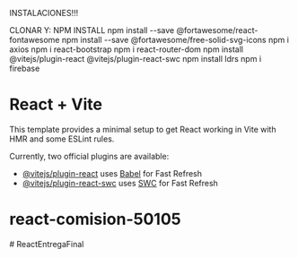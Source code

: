 INSTALACIONES!!! 

CLONAR Y:
NPM INSTALL 
npm install --save @fortawesome/react-fontawesome
npm install --save @fortawesome/free-solid-svg-icons
npm i axios
npm i react-bootstrap
npm i react-router-dom
npm install @vitejs/plugin-react @vitejs/plugin-react-swc
npm install ldrs
npm i firebase



# React + Vite

This template provides a minimal setup to get React working in Vite with HMR and some ESLint rules.

Currently, two official plugins are available:

- [@vitejs/plugin-react](https://github.com/vitejs/vite-plugin-react/blob/main/packages/plugin-react/README.md) uses [Babel](https://babeljs.io/) for Fast Refresh
- [@vitejs/plugin-react-swc](https://github.com/vitejs/vite-plugin-react-swc) uses [SWC](https://swc.rs/) for Fast Refresh
# react-comision-50105
#   R e a c t E n t r e g a F i n a l  
 